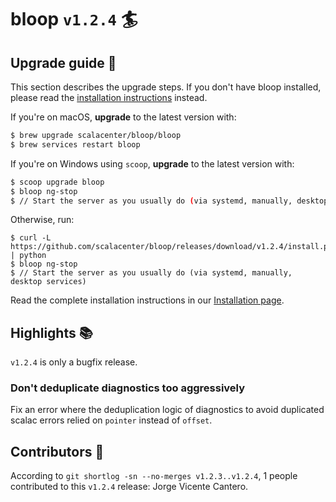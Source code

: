 # bloop `v1.2.4` :surfer:

## Upgrade guide :electric_plug:

This section describes the upgrade steps. If you don't have bloop installed, please read
the [installation instructions][] instead.

If you're on macOS, **upgrade** to the latest version with:

```sh
$ brew upgrade scalacenter/bloop/bloop
$ brew services restart bloop
```

If you're on Windows using `scoop`, **upgrade** to the latest version with:

```sh
$ scoop upgrade bloop
$ bloop ng-stop
$ // Start the server as you usually do (via systemd, manually, desktop services)
```

Otherwise, run:

```
$ curl -L https://github.com/scalacenter/bloop/releases/download/v1.2.4/install.py | python
$ bloop ng-stop
$ // Start the server as you usually do (via systemd, manually, desktop services)
```

Read the complete installation instructions in our [Installation page][installation instructions].

## Highlights :books:

`v1.2.4` is only a bugfix release.

### Don't deduplicate diagnostics too aggressively

Fix an error where the deduplication logic of diagnostics to avoid duplicated scalac errors
relied on `pointer` instead of `offset`.

## Contributors :busts_in_silhouette:

According to `git shortlog -sn --no-merges v1.2.3..v1.2.4`, 1 people contributed to this `v1.2.4`
release: Jorge Vicente Cantero.

[installation instructions]: https://scalacenter.github.io/bloop/setup